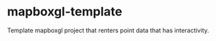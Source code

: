 mapboxgl-template
=================

Template mapboxgl project that renters point data that has interactivity.


